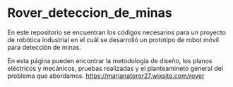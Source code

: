 # Rover_deteccion_de_minas
En este repositorio se encuentran los códigos necesarios para un proyecto de robótica industrial en el cuál se desarrolló un prototipo de robot móvil para detección de minas.

En esta página pueden encontrar la metodología de diseño, los planos eléctricos y mecánicos, pruebas realizadas y el planteamineto general del problema que abordamos. https://marianatoror27.wixsite.com/rover
